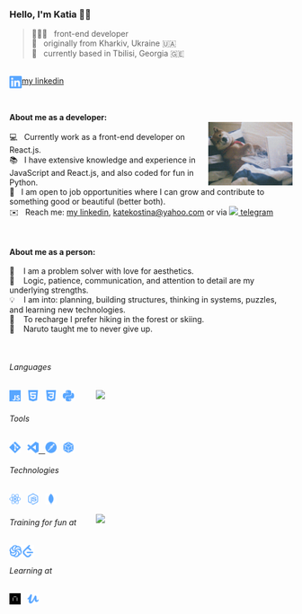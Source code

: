 ### Hello, I'm Katia 👋🏻
> 👩🏻‍💻 &nbsp; front-end developer <br />
> 🌱 &nbsp; originally from Kharkiv, Ukraine 🇺🇦 <br />
> 📍 &nbsp; currently based in Tbilisi, Georgia 🇬🇪 <br />
<br />
<a href="https://www.linkedin.com/in/katekostina/" target='_blank'><img align="left" alt="LinkedIn" width="22px" src="./linkedin.svg" />my linkedin</a><br />
<br />
<br />

**About me as a developer:**
<br />
<img align="right" width="150px" src="https://github.com/katekostina/katekostina/blob/main/giphy.gif">
<br />
💻&nbsp;&nbsp;&nbsp;Currently work as a front-end developer on React.js.<br />
📚&nbsp;&nbsp;&nbsp;I have extensive knowledge and experience in JavaScript and React.js, and also coded for fun in Python.<br />
🏢&nbsp;&nbsp;&nbsp;I am open to job opportunities where I can grow and contribute to something good or beautiful (better both).<br />
✉️&nbsp;&nbsp;&nbsp;Reach me: <a href="https://www.linkedin.com/in/katekostina/" target='_blank'>my linkedin</a>, katekostina@yahoo.com or via <a href="https://t.me/pyrizhechokk"><img height="14px" src="https://cdn.jsdelivr.net/npm/simple-icons@3.12.2/icons/telegram.svg" />&nbsp;telegram</a><br />
<br />
<br />

**About me as a person:**
<br />
<br />
🖤 &nbsp;&nbsp; I am a problem solver with love for aesthetics. <br />
🧠 &nbsp;&nbsp; Logic, patience, communication, and attention to detail are my underlying strengths.<br />
💡 &nbsp;&nbsp; I am into: planning, building structures, thinking in systems, puzzles, and learning new technologies.<br />
🌲 &nbsp;&nbsp; To recharge I prefer hiking in the forest or skiing.<br />
🍜 &nbsp;&nbsp; Naruto taught me to never give up.<br />

<br />

###### Languages

<img width="350px" align="right" src="https://github-readme-stats.vercel.app/api/top-langs/?username=katekostina&layout=compact&count_private=true&&hide_border=true&bg_color=50,ECE08F,c4a8cc&title_color=fff&text_color=fff&icon_color=fff" />

<p>
  <img height="20" src="./js.svg">&nbsp;&nbsp;
  <img height="20" src="./html5.svg" />&nbsp;&nbsp;
  <img height="20" src="./css3.svg" />&nbsp;&nbsp;
  <img height="20" src="./python.svg" />&nbsp;&nbsp;
</p>

###### Tools
<p>
  <a href="https://git-scm.com/" target="_blank"><img height="20" src="./git.svg" /></a>&nbsp;&nbsp;
  <a href="https://code.visualstudio.com/" target="_blank"><img height="20" src="./visualstudiocode.svg" /</a>&nbsp;&nbsp;
  <a href="https://www.postman.com/" target="_blank"><img height="20" src="./postman.svg" /></a>&nbsp;&nbsp;
  <a href="https://webpack.js.org/" target="_blank"><img height="20" src="./webpack.svg" /></a>&nbsp;&nbsp;
</p>
  

###### Technologies
  
<p>
<a href="https://reactjs.org/" target="_blank"><img height="20" src="./react.svg" /></a>&nbsp;&nbsp;
<a href="https://nodejs.org/en/" target="_blank"><img height="20" src="./node-dot-js.svg" /></a>&nbsp;&nbsp;
<a href="https://www.mongodb.com" target="_blank"><img height="20" src="./mongodb.svg" /></a>&nbsp;&nbsp;
</p>
<img width="350px" align="right" src="https://github-readme-stats.vercel.app/api?username=katekostina&count_private=true&show_icons=true&hide_border=true&bg_color=50,c4a8cc,364E66&title_color=fff&text_color=fff&icon_color=f2f2f2&hide=issues" />

###### Training for fun at
<p>
<a href='https://www.codewars.com/users/katekostina' target="_blank"><img align="left" alt="Codewars" width="22px" src="./codewars.svg" /></a>&nbsp;&nbsp;
<a href="https://leetcode.com/katierock/" target="_blank"><img align="left" alt="Leetcode" width="22px" src="./leetcode.svg" /></a>&nbsp;&nbsp;
</p>

###### Learning at
<a href="https://praktikum.yandex.ru" target="_blank"><img height="20" src="https://github.com/katekostina/katekostina/blob/main/praktikum.png" /></a>&nbsp;&nbsp;
<a href="https://www.udemy.com" target="_blank"><img height="20" src="./udemy.svg" /></a>&nbsp;&nbsp;
